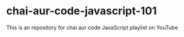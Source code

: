 # chai-aur-code-javascript-101
This is an repository for chai aur code JavaScript playlist on YouTube
